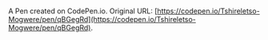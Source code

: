 # 

A Pen created on CodePen.io. Original URL: [https://codepen.io/Tshireletso-Mogwere/pen/qBGegRd](https://codepen.io/Tshireletso-Mogwere/pen/qBGegRd).


